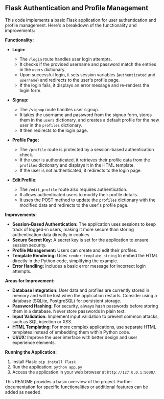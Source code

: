 ## Flask Authentication and Profile Management

This code implements a basic Flask application for user authentication and profile management. Here's a breakdown of the functionality and improvements:

**Functionality:**

* **Login:** 
    * The `/login` route handles user login attempts.
    * It checks if the provided username and password match the entries in the `users` dictionary.
    * Upon successful login, it sets session variables (`authenticated` and `username`) and redirects to the user's profile page.
    * If the login fails, it displays an error message and re-renders the login form.

* **Signup:**
    * The `/signup` route handles user signup.
    * It takes the username and password from the signup form, stores them in the `users` dictionary, and creates a default profile for the new user in the `profiles` dictionary.
    * It then redirects to the login page.

* **Profile Page:**
    * The `/profile` route is protected by a session-based authentication check.
    * If the user is authenticated, it retrieves their profile data from the `profiles` dictionary and displays it in the HTML template.
    * If the user is not authenticated, it redirects to the login page.

* **Edit Profile:**
    * The `/edit_profile` route also requires authentication.
    * It allows authenticated users to modify their profile details.
    * It uses the POST method to update the `profiles` dictionary with the modified data and redirects to the user's profile page.

**Improvements:**

* **Session-Based Authentication:**  The application uses sessions to keep track of logged-in users, making it more secure than storing authentication data directly in cookies.
* **Secure Secret Key:**  A secret key is set for the application to ensure session security.
* **Profile Management:**  Users can create and edit their profiles.
* **Template Rendering:**  Uses `render_template_string` to embed the HTML directly in the Python code, simplifying the example.
* **Error Handling:**  Includes a basic error message for incorrect login attempts.

**Areas for Improvement:**

* **Database Integration:**  User data and profiles are currently stored in memory and will be lost when the application restarts.  Consider using a database (SQLite, PostgreSQL) for persistent storage.
* **Password Hashing:**  For security, always hash passwords before storing them in a database.  Never store passwords in plain text.
* **Input Validation:**  Implement input validation to prevent common attacks, such as SQL injection or XSS.
* **HTML Templating:**  For more complex applications, use separate HTML templates instead of embedding them within Python code.
* **UI/UX:**  Improve the user interface with better design and user experience elements.

**Running the Application:**

1. Install Flask: `pip install Flask`
2. Run the application: `python app.py`
3. Access the application in your web browser at `http://127.0.0.1:5000/`.

This README provides a basic overview of the project. Further documentation for specific functionalities or additional features can be added as needed. 
